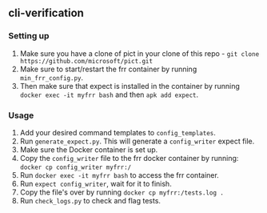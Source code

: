 ## cli-verification

### Setting up
1. Make sure you have a clone of pict in your clone of this repo - `git clone https://github.com/microsoft/pict.git`  
2. Make sure to start/restart the frr container by running `min_frr_config.py`.  
3. Then make sure that expect is installed in the container by running `docker exec -it myfrr bash` and then `apk add expect`.  

### Usage
1. Add your desired command templates to `config_templates`.  
2. Run `generate_expect.py`. This will generate a `config_writer` expect file.  
3. Make sure the Docker container is set up.  
4. Copy the `config_writer` file to the frr docker container by running: `docker cp config_writer myfrr:/`  
5. Run `docker exec -it myfrr bash` to access the frr container.   
6. Run `expect config_writer`, wait for it to finish.   
7. Copy the file's over by running `docker cp myfrr:/tests.log .`  
8. Run `check_logs.py` to check and flag tests.   


